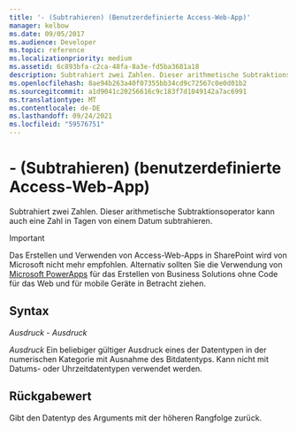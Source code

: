 ```yaml
---
title: '- (Subtrahieren) (Benutzerdefinierte Access-Web-App)'
manager: kelbow
ms.date: 09/05/2017
ms.audience: Developer
ms.topic: reference
ms.localizationpriority: medium
ms.assetid: 6c893bfa-c2ca-48fa-8a3e-fd5ba3681a18
description: Subtrahiert zwei Zahlen. Dieser arithmetische Subtraktionsoperator kann auch eine Zahl in Tagen von einem Datum subtrahieren.
ms.openlocfilehash: 8ae94b263a40f07355bb34cd9c72567c0e0d01b2
ms.sourcegitcommit: a1d9041c20256616c9c183f7d1049142a7ac6991
ms.translationtype: MT
ms.contentlocale: de-DE
ms.lasthandoff: 09/24/2021
ms.locfileid: "59576751"
---
```

# <a name="--subtract-access-custom-web-app"></a>- (Subtrahieren) (benutzerdefinierte Access-Web-App)

Subtrahiert zwei Zahlen. Dieser arithmetische Subtraktionsoperator kann auch eine Zahl in Tagen von einem Datum subtrahieren.
  
> [!IMPORTANT]
> Das Erstellen und Verwenden von Access-Web-Apps in SharePoint wird von Microsoft nicht mehr empfohlen. Alternativ sollten Sie die Verwendung von [Microsoft PowerApps](https://powerapps.microsoft.com/en-us/) für das Erstellen von Business Solutions ohne Code für das Web und für mobile Geräte in Betracht ziehen. 
  
## <a name="syntax"></a>Syntax

 *Ausdruck*   -   *Ausdruck* 
  
 *Ausdruck*  Ein beliebiger gültiger Ausdruck eines der Datentypen  in der numerischen Kategorie mit Ausnahme des Bitdatentyps. Kann nicht mit Datums- oder Uhrzeitdatentypen verwendet werden. 
  
## <a name="return-value"></a>Rückgabewert

Gibt den Datentyp des Arguments mit der höheren Rangfolge zurück. 
  

